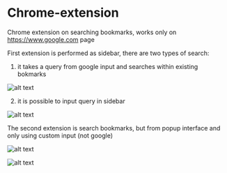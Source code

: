 # Chrome-extension
Chrome extension on searching bookmarks, works only on https://www.google.com page

First extension is performed as sidebar, there are two types of search:

1) it takes a query from google input and searches within existing bokmarks

![alt text](https://github.com/Daply/Chrome-extension/blob/master/search%20bookmarks%20sidebar/example1.jpg)

2) it is possible to input query in sidebar

![alt text](https://github.com/Daply/Chrome-extension/blob/master/search%20bookmarks%20sidebar/example2.jpg)


The second extension is search bookmarks, but from popup interface and only using custom input (not google)

![alt text](https://github.com/Daply/Chrome-extension/blob/master/search%20bookmarks%20using%20popup/example1.png)


![alt text](https://github.com/Daply/Chrome-extension/blob/master/search%20bookmarks%20using%20popup/example2.png)



